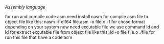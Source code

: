 *Assembly language*

for run and compile code asm need install nasm for compile asm file to object file like this:
        nasm -f elf64 file.asm -o file.o
              -f for chose format depending on your system
now need excutable file we use command ld and ld for extruct excutable file from object file like this:
        ld -o file file.o
./file for run this file that have a code asm 
